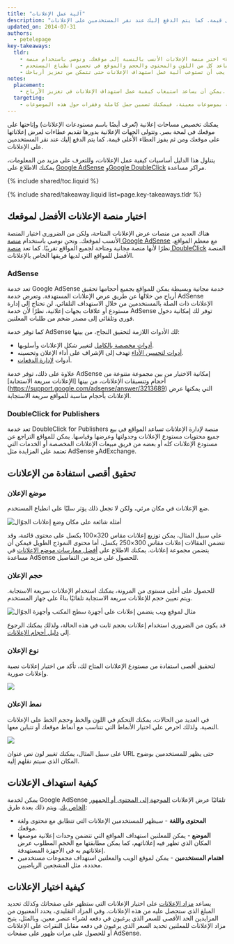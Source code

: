 ```yaml
---
title: "آلية عمل الإعلانات"
description: "يمكنك تخصيص مساحات إعلانية (تُعرف أيضًا باسم مستودعات الإعلانات) وإتاحتها على موقعك في لمحة بصر. وتتولى الجهات الإعلانية بدورها تقديم عطاءات لعرض إعلاناتها على موقعك ومن ثم يفوز العطاء الأعلى قيمة. كما يتم الدفع إليك عند نقر المستخدمين على الإعلانات."
updated_on: 2014-07-31
authors:
  - petelepage
key-takeaways:
  tldr:
    - اختر منصة الإعلانات الأنسب بالنسبة إلى موقعك. ونوصي باستخدام منصة <a href="http://www.google.com/adsense/start/">AdSense</a> مع معظم المواقع، و<a href="http://www.google.com/doubleclick/publishers/">منصة DoubleClick</a> مع المواقع التي لديها فريقها المتخصص في الإعلانات.
    - الوضع الأفضل لعرض الإعلانات عندما تتكامل بشكل جيد في موقعك؛ بحيث يساعد كل من اللون والمحتوى والحجم والموقع في تحسين انطباع المستخدم.
    - ينقر المستخدمون على الإعلانات ذات الصلة بالمحتوى الذي يبحثون عنه، ولذلك يجب أن تستوعب آلية عمل استهداف الإعلانات حتى تتمكن من تعزيز أرباحك.
notes:
  placement:
    - يمكن أن يساعد استيعاب كيفية عمل استهداف الإعلانات في تعزيز الأرباح.
  targeting:
    - إذا كنت تريد عرض إعلانات ذات صلة بموضوعات معينة، فيمكنك تضمين جمل كاملة وفقرات حول هذه الموضوعات.
---
```


<p class="intro">
  يمكنك تخصيص مساحات إعلانية (تُعرف أيضًا باسم مستودعات الإعلانات) وإتاحتها على موقعك في لمحة بصر. وتتولى الجهات الإعلانية بدورها تقديم عطاءات لعرض إعلاناتها على موقعك ومن ثم يفوز العطاء الأعلى قيمة. كما يتم الدفع إليك عند نقر المستخدمين على الإعلانات.
</p>

يتناول هذا الدليل أساسيات كيفية عمل الإعلانات، وللتعرف على مزيد من المعلومات، يمكنك الاطلاع على <a href="https://support.google.com/adsense/answer/181947">Google AdSense</a> و<a href="https://support.google.com/dfp_sb/?utm_medium=et&utm_source=dfp_sb_support_tab&utm_campaign=dfp_sb#topic=13148">Google DoubleClick</a> مراكز مساعدة.

{% include shared/toc.liquid %}

{% include shared/takeaway.liquid list=page.key-takeaways.tldr %}

## اختيار منصة الإعلانات الأفضل لموقعك

هناك العديد من منصات عرض الإعلانات المتاحة، ولكن من الضروري اختيار المنصة الأنسب لموقعك. ونحن نوصي باستخدام [منصة Google AdSense](http://www.google.com/adsense/start/) مع معظم المواقع، نظرًا لأنها منصة مجانية ومتاحة لجميع المواقع تقريبًا. كما تعد [منصة DoubleClick](https://www.google.com/doubleclick/publishers/) المنصة الأفضل للمواقع التي لديها فريقها الخاص بالإعلانات.

### AdSense

تعد خدمة Google AdSense خدمة مجانية وبسيطة يمكن للمواقع بجميع أحجامها تحقيق أرباح من خلالها عن طريق عرض الإعلانات المستهدفة. وتعرض خدمة AdSense الإعلانات ذات الصلة بالمستخدمين من خلال الاستهداف التلقائي.  لن تحتاج إلى إدارة مستودع أو علاقات بجهات إعلانية، نظرًا لأن خدمة AdSense توفر لك إمكانية دخول فوري وتلقائي إلى مصدر ضخم من طلبات المعلنين.

كما توفر خدمة AdSense لك الأدوات اللازمة لتحقيق النجاح، من بينها:

* [أدوات مخصصة بالكامل](https://support.google.com/adsense/answer/160374) لتغيير شكل الإعلانات وأسلوبها.
* [أدوات لتحسين الأداء](https://support.google.com/adsense/answer/2973289) تهدف إلى الإشراف على أداء الإعلان وتحسينه.
* أدوات [لإدارة الدفعات](https://support.google.com/adsense/answer/2569265).

علاوة على ذلك، توفر خدمة AdSense إمكانية الاختيار من بين مجموعة متنوعة من أحجام وتنسيقات الإعلانات، من بينها [الإعلانات سريعة الاستجابة] (https://support.google.com/adsense/answer/3213689) التي يمكنها عرض الإعلانات بأحجام مناسبة للمواقع سريعة الاستجابة.


### DoubleClick for Publishers

تعد خدمة DoubleClick for Publishers منصة لإدارة الإعلانات تساعد المواقع في بيع جميع محتويات مستودع الإعلانات وجدولتها وعرضها وقياسها. يمكن للمواقع التراجع عن مستودع الإعلانات كله أو بعضه من فريق مبيعات الإعلانات المخصصة أو الخدمات التي تعتمد على المزايدة مثل AdSense وAdExchange.

## تحقيق أقصى استفادة من الإعلانات

### موضع الإعلان
ضع الإعلانات في مكان مرئي، ولكن لا تجعل ذلك يؤثر سلبًا على انطباع المستخدم.

<img src="images/mobile_ads_placement.png" alt="أمثلة شائعة على مكان وضع إعلانات الجوّال">

على سبيل المثال، يمكن توزيع إعلانات مقاس 320&times;100 بكسل على محتوى قائمة، وقد تتضمن المقالات إعلانات مقاس 300&times;250 بكسل، أما محتوى النموذج الطويل فيمكن أن يتضمن مجموعة إعلانات.  يمكنك الاطلاع على [أفضل ممارسات موضع الإعلانات](https://support.google.com/adsense/answer/1282097) في مساعدة AdSense للحصول على مزيد من التفاصيل.

### حجم الإعلان
للحصول على أعلى مستوى من المرونة، يمكنك استخدام الإعلانات سريعة الاستجابة. ويتم تعيين حجم للإعلانات سريعة الاستجابة تلقائيًا بناءً على جهاز المستخدم.

<img src="images/ad-ss-600.png"
  srcset="images/ad-ss-1200.png 1200w,
          images/ad-ss-900.png 900w,
          images/ad-ss-600.png 600w,
          images/ad-ss-300.png 300w"
  alt="مثال لموقع ويب يتضمن إعلانات على أجهزة سطح المكتب وأجهزة الجوّال">

قد يكون من الضروري استخدام إعلانات بحجم ثابت في هذه الحالة، ولذلك يمكنك الرجوع إلى [دليل أحجام الإعلانات](https://support.google.com/adsense/answer/6002621).


### نوع الإعلان
لتحقيق أقصى استفادة من مستودع الإعلانات المتاح لك، تأكد من اختيار إعلانات نصية وإعلانات صورية.

<img src="images/mobileimage.png">

### نمط الإعلان
في العديد من الحالات، يمكنك التحكم في اللون والخط وحجم الخط على الإعلانات النصية. ولذلك احرص على اختيار الأنماط التي تتناسب مع أنماط موقعك أو تتباين معها.

<img src="images/mobiletext_withcolor.png">

على سبيل المثال، يمكنك تغيير لون نص عنوان URL حتى يظهر للمستخدمين بوضوح المكان الذي سيتم نقلهم إليه.


## كيفية استهداف الإعلانات
يمكن لخدمة Google AdSense تلقائيًا عرض الإعلانات [الموجهة إلى المحتوى أو الجمهور الخاص بك](https://support.google.com/adsense/answer/9713).
ويتم ذلك بعدة طرق:

* **المحتوى واللغة** - سيظهر للمستخدمين الإعلانات التي تتطابق مع محتوى ولغة موقعك.
* **الموضع** - يمكن للمعلنين استهداف المواقع التي تتضمن وحدات إعلانية موضعها المكان الذي تظهر فيه إعلاناتهم، كما يمكن مطابقتها مع الحجم المطلوب عرض إعلاناتهم به في الأجهزة المستهدفة.
* **اهتمام المستخدمين** - يمكن لموقع الويب والمعلنين استهداف مجموعات مستخدمين محددة، مثل المشجعين الرياضيين.


## كيفية اختيار الإعلانات
يساعد [مزاد الإعلانات](https://support.google.com/adsense/answer/160525) على اختيار الإعلانات التي ستظهر على صفحاتك وكذلك تحديد المبلغ الذي ستحصل عليه من هذه الإعلانات. وفي المزاد التقليدي، يحدد المعنيون من المزايدين الحد الأقصى للسعر الذي يرغبون في دفعه لشراء عنصر معين. وبالمثل، يتيح مزاد الإعلانات للمعلنين تحديد السعر الذي يرغبون في دفعه مقابل النقرات على الإعلانات أو للحصول على مرات ظهور على صفحات AdSense.
